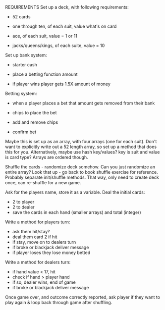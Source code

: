 REQUIREMENTS 
Set up a deck, with following requirements:

- 52 cards

- one through ten, of each suit, value what's on card

- ace, of each suit, value = 1 or 11

- jacks/queens/kings, of each suite, value = 10

Set up bank system:

- starter cash

- place a betting function amount

- if player wins player gets 1.5X amount of money


Betting system:

- when a player places a bet that amount gets removed from their bank

- chips to place the bet

- add and remove chips 

- confirm bet 

Maybe this is set up as an array, with four arrays (one for each suit). Don't want to explicitly write out a 52 length array, so set up a method that does this for you. Alternatively, maybe use hash key/values? key is suit and value is card type? Arrays are ordered though.

Shuffle the cards - randomize deck somehow. Can you just randomize an entire array? Look that up - go back to book shuffle exercise for reference. Probably separate init/shuffle methods. That way, only need to create deck once, can re-shuffle for a new game.

Ask for the players name, store it as a variable.
Deal the initial cards:
- 2 to player
- 2 to dealer
- save the cards in each hand (smaller arrays) and total (integer)

Write a method for players turn:
- ask them hit/stay?
- deal them card 2 if hit
- if stay, move on to dealers turn
- if broke or blackjack deliver message
- if player loses they lose money betted 

Write a method for dealers turn:
- if hand value < 17, hit
- check if hand > player hand
- if so, dealer wins, end of game
- if broke or blackjack deliver message

Once game over, and outcome correctly reported, ask player if they want to play again & loop back through game after shuffling.